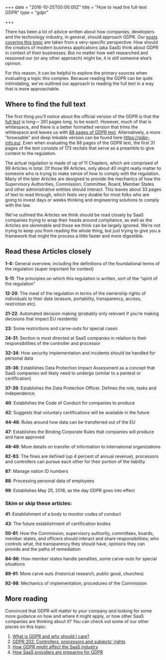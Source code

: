 +++
date = "2016-10-25T00:00:00Z"
title = "How to read the full-text GDPR"
type = "gdpr"

+++

There has been a lot of advice written about how companies, developers and the technology industry, in general, should approach GDPR. Our [posts covering this topic](https://enterpriseready.io/gdpr) are taken from a very-specific perspective: How should the creators of modern business applications (aka SaaS) think about GDPR in context of their businesses. But no matter how well researched and reasoned our (or any other approach) might be, it is still someone else’s opinion.

For this reason, it can be helpful to explore the primary sources when evaluating a topic this complex. Because reading the GDPR can be quite intimidating, we’ve outlined our approach to reading the full text in a way that is more approachable.


## Where to find the full text
The first thing you’ll notice about the official version of the GDPR is that the [full text](http://data.consilium.europa.eu/doc/document/ST-5419-2016-INIT/en/pdf) is long— 261 pages long, to be exact!. However, much of that is whitespace, and there is a better formatted version that trims the whitespace and leaves us with [88 pages of GDPR text](https://eur-lex.europa.eu/legal-content/EN/TXT/PDF/?uri=CELEX:32016R0679&from=EN). Alternatively, a more “browsable” and deep linkable version can be found here https://gdpr-info.eu/. Even when evaluating the 88 pages of the GDPR text, the first 31 pages of the text consists of 173 recitals that serve as a preamble to give context to the regulation.

The actual regulation is made of up of 11 Chapters, which are comprised of 99 Articles in total. Of those 99 Articles, only about 40 might really matter to someone who is trying to make sense of how to comply with the regulation. Many of the later Articles are designed to provide the mechanics of how the Supervisory Authorities, Commission, Committee, Board, Member States and other administrative entities should interact. This leaves about 33 pages of text to read through, which feels very doable for most folks who are going to invest days or weeks thinking and engineering solutions to comply with the law.

We’ve outlined the Articles we think should be read closely by SaaS companies trying to wrap their heads around compliance, as well as the Articles are skimmable and those we think can be largely ignored. We’re not trying to keep you from reading the whole thing, but just trying to give you a framework that might the process a little faster and more digestible.

## Read these Articles closely
**1-4:** General overview, including the definitions of the foundational terms of the regulation (super important for context)

**5-11**: The principles on which this regulation is written, sort of the “spirit of the regulation”

**12-20**: The meat of the regulation in terms of the ownership rights of individuals to their data (erasure, portability, transparency, access, restriction etc).

**21-22**: Automated decision making (probably only relevant if you’re making decisions that impact EU residents)

**23**: Some restrictions and carve-outs for special cases

**24-31**: Section is most directed at SaaS companies in relation to their responsibilities of the controller and processor

**32-34**: How security implementation and incidents should be handled for personal data

**35-36**: Establishes Data Protection Impact Assessment as a concept that SaaS companies will likely need to undergo (similar to a pentest or certification)

**37-39**: Establishes the Data Protection Officer. Defines the role, tasks and independence.

**40**: Establishes the Code of Conduct for companies to produce

**42**: Suggests that voluntary certifications will be available in the future

**44-46**: Rules around how data can be transferred out of the EU

**47**: Establishes the Binding Corporate Rules that companies will produce and have approved

**48-49**: More details on transfer of information to international organizations

**82-83**: The fines are defined (up 4 percent of annual revenue), processors and controllers can pursue each other for their portion of the liability

**87**: Manage nation ID numbers

**88**: Processing personal data of employees

**99**: Establishes May 25, 2018, as the day GDPR goes into effect


### **Skim or skip these articles:**
**41**: Establishment of a body to monitor codes of conduct

**43**: The future establishment of certification bodies

**50-81**: How the Commission, supervisory authority, committees, boards, member states, and officers should interact and share responsibilities; who controls what, the transparency they should have, opinions they can provide and the paths of remediation

**84-86**: How member states handle penalties, some carve-outs for special situations

**89-91**: More carve outs (historical research, public good, churches)

**92-98**: Mechanics of implementation, procedures of the Commission

## More reading
Convinced that GDPR will matter to your company and looking for some more guidance on how and where it might apply, or how other SaaS companies are thinking about it? You can check out some of our other pieces on this topic:

1. [What is GDPR and why should I care?](/gdpr/)
1. [GDPR 202: Controllers, processors and subjects’ rights](/gdpr/gdpr-202)
1. [How GDPR might affect the SaaS industry](/gdpr/gdpr-saas)
1. [How SaaS providers are preparing for GDPR](/gdpr/preparing-for-gdpr)
